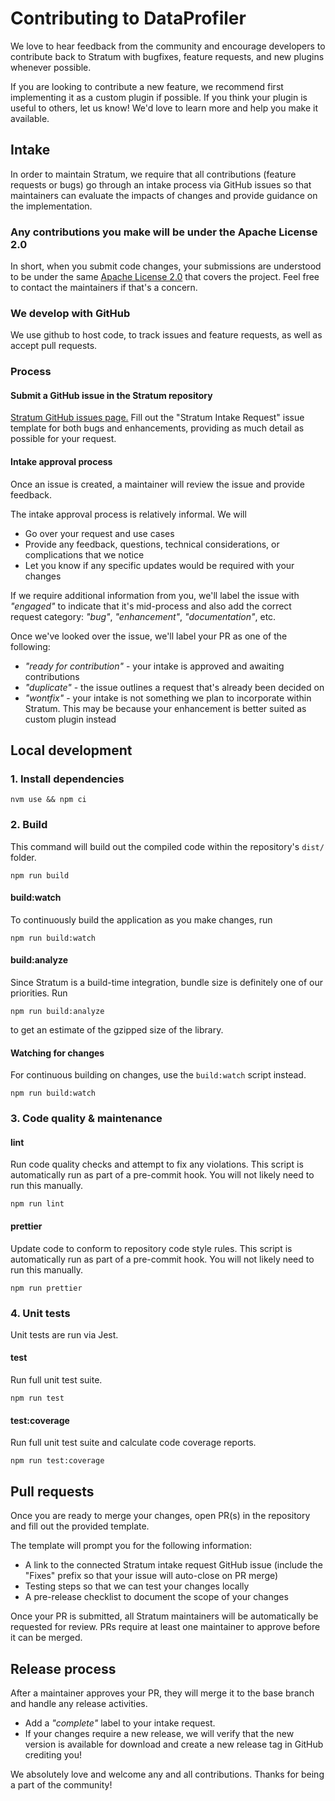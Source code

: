 # Contributing to DataProfiler
We love to hear feedback from the community and encourage developers to contribute back to Stratum with bugfixes, feature requests, and new plugins whenever possible.

If you are looking to contribute a new feature, we recommend first implementing it as a custom plugin if possible. If you think your plugin is useful to others, let us know! We'd love to learn more and help you make it available.

## Intake

In order to maintain Stratum, we require that all contributions (feature requests or bugs) go through an intake process via GitHub issues so that maintainers can evaluate the impacts of changes and provide guidance on the implementation.

### Any contributions you make will be under the Apache License 2.0
In short, when you submit code changes, your submissions are understood to be under the same [Apache License 2.0](https://www.apache.org/licenses/LICENSE-2.0) that covers the project. Feel free to contact the maintainers if that's a concern.

### We develop with GitHub
We use github to host code, to track issues and feature requests, as well as accept pull requests.

### Process 

#### Submit a GitHub issue in the Stratum repository

[Stratum GitHub issues page.](https://github.com/capitalone/Stratum-Observability/issues/new/choose) Fill out the "Stratum Intake Request" issue template for both bugs and enhancements, providing as much detail as possible for your request.

#### Intake approval process

Once an issue is created, a maintainer will review the issue and provide feedback.

The intake approval process is relatively informal. We will
 * Go over your request and use cases
 * Provide any feedback, questions, technical considerations, or complications that we notice
 * Let you know if any specific updates would be required with your changes 

If we require additional information from you, we'll label the issue with *"engaged"* to indicate that it's mid-process and also add the correct request category: *"bug"*, *"enhancement"*, *"documentation"*, etc.

Once we've looked over the issue, we'll label your PR as one of the following:
* *"ready for contribution"* - your intake is approved and awaiting contributions
* *"duplicate"* - the issue outlines a request that's already been decided on
* *"wontfix"* - your intake is not something we plan to incorporate within Stratum. This may be because your enhancement is better suited as custom plugin instead

## Local development

### 1. Install dependencies

```
nvm use && npm ci
```

### 2. Build
This command will build out the compiled code within the repository's `dist/` folder.

```
npm run build
```

#### build:watch

To continuously build the application as you make changes, run
```
npm run build:watch
```

#### build:analyze

Since Stratum is a build-time integration, bundle size is definitely one of our priorities. Run
```
npm run build:analyze
```
to get an estimate of the gzipped size of the library.

#### Watching for changes
For continuous building on changes, use the `build:watch` script instead.
```
npm run build:watch
```

### 3. Code quality & maintenance
#### lint
Run code quality checks and attempt to fix any violations. This script is automatically run as part of a pre-commit hook. You will not likely need to run this manually.

```
npm run lint
```

#### prettier
Update code to conform to repository code style rules. This script is automatically run as part of a pre-commit hook. You will not likely need to run this manually.

```
npm run prettier
```

### 4. Unit tests
Unit tests are run via Jest.

#### test
Run full unit test suite.
```
npm run test
```

#### test:coverage
Run full unit test suite and calculate code coverage reports.
```
npm run test:coverage
```

## Pull requests

Once you are ready to merge your changes, open PR(s) in the repository and fill out the provided template.

The template will prompt you for the following information:
* A link to the connected Stratum intake request GitHub issue (include the "Fixes" prefix so that your issue will auto-close on PR merge)
* Testing steps so that we can test your changes locally
* A pre-release checklist to document the scope of your changes

Once your PR is submitted, all Stratum maintainers will be automatically be requested for review. PRs require at least one maintainer to approve before it can be merged.

## Release process

After a maintainer approves your PR, they will merge it to the base branch and handle any release activities.

* Add a *"complete"* label to your intake request.
* If your changes require a new release, we will verify that the new version is available for download and create a new release tag in GitHub crediting you!

We absolutely love and welcome any and all contributions. Thanks for being a part of the community! 
